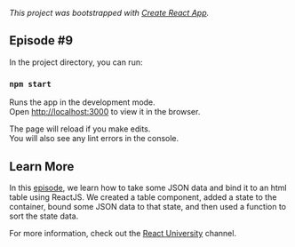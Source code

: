 *This project was bootstrapped with [Create React App](https://github.com/facebook/create-react-app).*

## Episode #9

In the project directory, you can run:

### `npm start`

Runs the app in the development mode.<br>
Open [http://localhost:3000](http://localhost:3000) to view it in the browser.

The page will reload if you make edits.<br>
You will also see any lint errors in the console.

## Learn More

In this [episode](https://www.youtube.com/watch?v=akxsFgM7DPA&t=222s), we learn how to take some JSON data and bind it to an html table using ReactJS. We created a table component, added a state to the container, bound some JSON data to that state, and then used a function to sort the state data.

For more information, check out the [React University](https://www.youtube.com/channel/UCx4a8EMmXx-6RuJlyAKASoQ) channel.